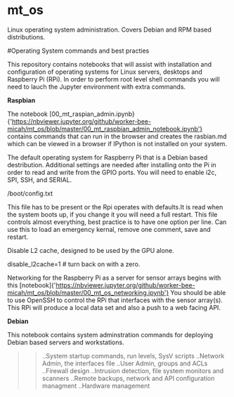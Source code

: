 # mt_os
Linux operating system administration. Covers Debian and RPM based distributions.

#Operating System commands and best practies

This repository contains notebooks that will assist with installation and configuration of operating systems for Linux servers, desktops and Raspberry Pi (RPi). In order to perform root level shell commands you will need to lauch the Jupyter environment with extra commands.



**Raspbian**

The notebook [00_mt_raspian_admin.ipynb}{'https://nbviewer.jupyter.org/github/worker-bee-micah/mt_os/blob/master/00_mt_raspbian_admin_notebook.ipynb'} contains commands that can run in the browser and creates the rasbian.md which can be viewed in a browser if IPython is not installed on your system.

The default operating system for Raspberry Pi that is a Debian based destribution.
Additional settings are needed after installing onto the Pi in order to read and write from the GPIO ports.  You will need to enable i2c, SPI, SSH, and SERIAL. 


/boot/config.txt

This file has to be present or the Rpi operates with defaults.It is read when the system boots up, if you change it you will need a full restart.  This file controls almost everything, best practice is to have one option per line.  Can use this to load an emergency kernal, remove one comment, save and restart.

Disable L2 cache, designed to be used by the GPU alone.

disable_l2cache=1 #  turn back on with a zero.


Networking for the Raspberry Pi as a server for sensor arrays begins with this [notebook]{'https://nbviewer.jupyter.org/github/worker-bee-micah/mt_os/blob/master/00_mt_os_networking.ipynb'}
You should be able to use OpenSSH to control the RPi that interfaces with the sensor array(s). This RPi will produce a local data set and also a push to a web facing API.




**Debian**

This notebook contains system adminstration commands for deploying Debian based servers and workstations.  

>>..System startup commands, run levels, SysV scripts
>>..Network Admin, the interfaces file
>>..User Admin, groups and ACLs
>>..Firewall design
>>..Intrusion detection, file system monitors and scanners
>>..Remote backups, network and API configuration managment
>>..Hardware management


